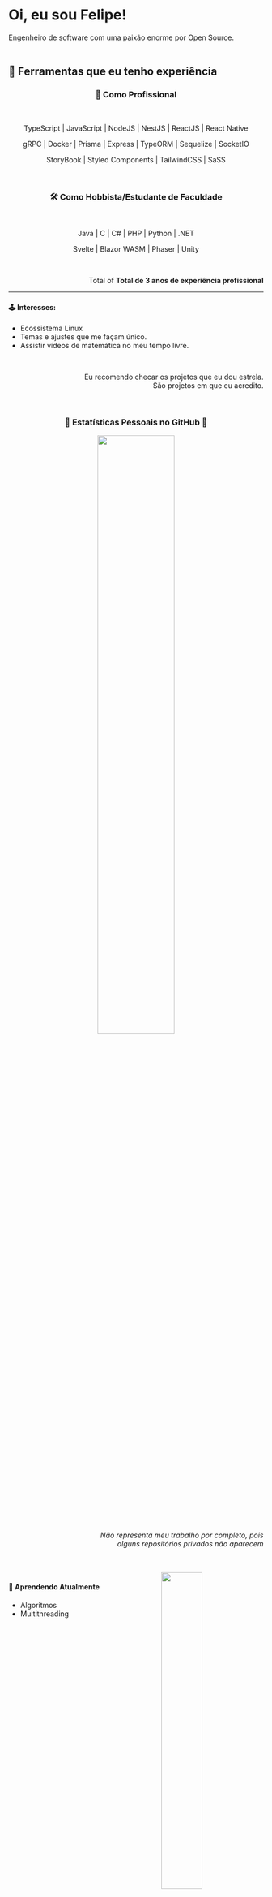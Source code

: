 # Oi, eu sou Felipe!

Engenheiro de software com uma paixão enorme por Open Source.
<br/>
<br/>

## 🧶 Ferramentas que eu tenho experiência


<h3 align=center>💼 Como Profissional</h3> 
<br/>
<p align=center>TypeScript | JavaScript | NodeJS | NestJS | ReactJS | React Native</p>
<p align=center> gRPC | Docker | Prisma | Express | TypeORM | Sequelize | SocketIO</p>
<p align=center>StoryBook | Styled Components | TailwindCSS | SaSS</p>

<br/>
<h3 align=center>🛠 Como Hobbista/Estudante de Faculdade</h3> 
<br/>

<p align=center>Java | C | C# | PHP | Python | .NET</p>
<p align=center> Svelte | Blazor WASM | Phaser | Unity</p>

<br/>

<p align=right>Total of <b>Total de 3 anos de experiência profissional</b></p>

---

#### 🕹️ Interesses:

- Ecossistema Linux
- Temas e ajustes que me façam único.
- Assistir vídeos de matemática no meu tempo livre.

<br/>

<p align="right">
Eu recomendo checar os projetos que eu dou estrela.<br/>
São projetos em que eu acredito.
</p>

<br/>

<h3 align="center">🌟 Estatísticas Pessoais no GitHub 🌟</h3>
<p align="center">
  <img width="55%" src="https://github-readme-stats.vercel.app/api?username=HiImFelipe&show_icons=true&theme=radical" />
</p>

<p align=right>
  <i>
    Não representa meu trabalho por completo, pois <br/>
    alguns repositórios privados não aparecem
  </i>
</p>

<br/>
<br/>

<img align=right width="40%" src="https://github-readme-stats.vercel.app/api/top-langs/?username=HiImFelipe&show_icons=true&theme=radical&exclude_repo=TextRPG-C" />

#### 📖 Aprendendo Atualmente

- Algoritmos
- Multithreading
